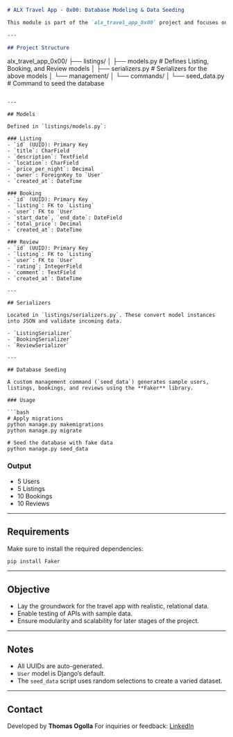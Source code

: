 

```markdown
# ALX Travel App - 0x00: Database Modeling & Data Seeding

This module is part of the `alx_travel_app_0x00` project and focuses on defining the core database models, implementing serializers for API representation, and creating a data seeding script using Django's management commands.

---

## Project Structure

```

alx\_travel\_app\_0x00/
├── listings/
│   ├── models.py          # Defines Listing, Booking, and Review models
│   ├── serializers.py     # Serializers for the above models
│   └── management/
│       └── commands/
│           └── seed\_data.py  # Command to seed the database

````

---

## Models

Defined in `listings/models.py`:

### Listing
- `id` (UUID): Primary Key
- `title`: CharField
- `description`: TextField
- `location`: CharField
- `price_per_night`: Decimal
- `owner`: ForeignKey to `User`
- `created_at`: DateTime

### Booking
- `id` (UUID): Primary Key
- `listing`: FK to `Listing`
- `user`: FK to `User`
- `start_date`, `end_date`: DateField
- `total_price`: Decimal
- `created_at`: DateTime

### Review
- `id` (UUID): Primary Key
- `listing`: FK to `Listing`
- `user`: FK to `User`
- `rating`: IntegerField
- `comment`: TextField
- `created_at`: DateTime

---

## Serializers

Located in `listings/serializers.py`. These convert model instances into JSON and validate incoming data.

- `ListingSerializer`
- `BookingSerializer`
- `ReviewSerializer`

---

## Database Seeding

A custom management command (`seed_data`) generates sample users, listings, bookings, and reviews using the **Faker** library.

### Usage

```bash
# Apply migrations
python manage.py makemigrations
python manage.py migrate

# Seed the database with fake data
python manage.py seed_data
````

### Output

* 5 Users
* 5 Listings
* 10 Bookings
* 10 Reviews

---

## Requirements

Make sure to install the required dependencies:

```bash
pip install Faker
```

---

## Objective

* Lay the groundwork for the travel app with realistic, relational data.
* Enable testing of APIs with sample data.
* Ensure modularity and scalability for later stages of the project.

---

## Notes

* All UUIDs are auto-generated.
* `User` model is Django’s default.
* The `seed_data` script uses random selections to create a varied dataset.

---

## Contact

Developed by **Thomas Ogolla**
For inquiries or feedback: [LinkedIn](https://www.linkedin.com/in/tomogolla)

```
